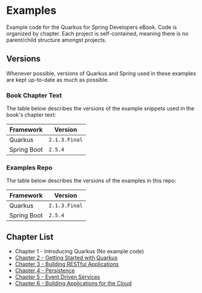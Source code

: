 # Examples
Example code for the Quarkus for Spring Developers eBook. Code is organized by chapter. Each project is self-contained, meaning there is no parent/child structure amongst projects.

## Versions
Whenever possible, versions of Quarkus and Spring used in these examples are kept up-to-date as much as possible.

### Book Chapter Text
The table below describes the versions of the example snippets used in the book's chapter text:

| Framework | Version |
| --------- | ------- |
| Quarkus   | `2.1.3.Final` |
| Spring Boot | `2.5.4` |

### Examples Repo
The table below describes the versions of the examples in this repo:

| Framework | Version |
| --------- | ------- |
| Quarkus   | `2.1.3.Final` |
| Spring Boot | `2.5.4` |

## Chapter List
- Chapter 1 - Introducing Quarkus (No example code)
- [Chapter 2 - Getting Started with Quarkus](chapter-2/README.md)
- [Chapter 3 - Building RESTful Applications](chapter-3/)
- [Chapter 4 - Persistence](chapter-4/)
- [Chapter 5 - Event Driven Services](chapter-5/)
- [Chapter 6 - Building Applications for the Cloud](chapter-6/)
